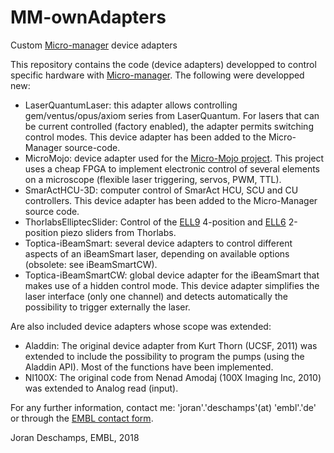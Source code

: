 # MM-ownAdapters
Custom [Micro-manager](https://micro-manager.org/ "Micro-manager website") device adapters

This repository contains the code (device adapters) developped to control specific hardware with [Micro-manager](https://micro-manager.org/ "Micro-manager website"). 
The following were developped new:

* LaserQuantumLaser: this adapter allows controlling gem/ventus/opus/axiom series from LaserQuantum. For lasers that can be 
current controlled (factory enabled), the adapter permits switching control modes. This device adapter has been added to the Micro-Manager
source-code.
* MicroMojo: device adapter used for the [Micro-Mojo project](https://github.com/jdeschamps/MicroMojo "Micro-Mojo on GitHub").
This project uses a cheap FPGA to implement electronic control of several elements on a microscope (flexible laser triggering,
servos, PWM, TTL).
* SmarActHCU-3D: computer control of SmarAct HCU, SCU and CU controllers. This device adapter has been added to the Micro-Manager source code.
* ThorlabsElliptecSlider: Control of the [ELL9](https://www.thorlabs.com/thorproduct.cfm?partnumber=ELL9) 4-position and [ELL6](https://www.thorlabs.com/thorproduct.cfm?partnumber=ELL6) 2-position piezo sliders from Thorlabs.
* Toptica-iBeamSmart: several device adapters to control different aspects of an iBeamSmart laser, depending on available options (obsolete: see iBeamSmartCW).
* Toptica-iBeamSmartCW: global device adapter for the iBeamSmart that makes use of a hidden control mode. This device adapter simplifies
the laser interface (only one channel) and detects automatically the possibility to trigger externally the laser.

Are also included device adapters whose scope was extended:

* Aladdin: The original device adapter from Kurt Thorn (UCSF, 2011) was extended to include the possibility to program the pumps
(using the Aladdin API). Most of the functions have been implemented.
* NI100X: The original code from Nenad Amodaj (100X Imaging Inc, 2010) was extended to Analog read (input).

For any further information, contact me: 'joran'.'deschamps'(at) 'embl'.'de' or through the [EMBL contact form](https://intranet.embl.de/research/cbb/ries/members/index.php?s_personId=CP-60017864).

Joran Deschamps, EMBL, 2018
